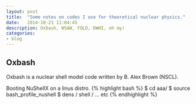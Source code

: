 ```yaml
---
layout: post
title:  "Some notes on codes I use for theoretical nuclear physics."
date:   2014-10-21 11:04:45
description: Oxbash, WSAW, FOLD, DWHI, oh my!
categories:
- blog
---
```


## Oxbash
Oxbash is a nuclear shell model code written by B. Alex Brown (NSCL).

Booting NuShellX on a linus distro.
{% highlight bash %}
$ cd aaa/
$ source bash_profile_nushell
$ dens / shell / ... etc
{% endhighlight %}



